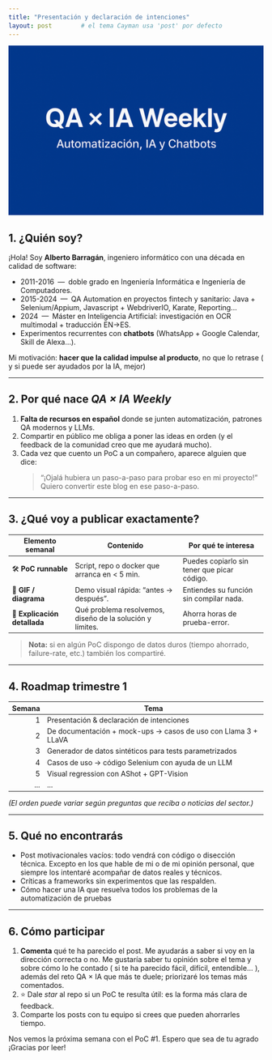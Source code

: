 ```yaml
---
title: "Presentación y declaración de intenciones"
layout: post        # el tema Cayman usa 'post' por defecto
---
```


![Banner](../assets/images/banner-qa-ia-weekly.png)
## 1. ¿Quién soy?

¡Hola! Soy **Alberto Barragán**, ingeniero informático con una década en calidad de software:

* 2011-2016 — doble grado en Ingeniería Informática e Ingeniería de Computadores.  
* 2015-2024 — QA Automation en proyectos fintech y sanitario: Java + Selenium/Appium, Javascript + WebdriverIO, Karate, Reporting...
* 2024 — Máster en Inteligencia Artificial: investigación en OCR multimodal + traducción EN→ES.  
* Experimentos recurrentes con **chatbots** (WhatsApp + Google Calendar, Skill de Alexa...).

Mi motivación: **hacer que la calidad impulse al producto**, no que lo retrase ( y si puede ser ayudados por la IA, mejor)

---

## 2. Por qué nace *QA × IA Weekly*

1. **Falta de recursos en español** donde se junten automatización, patrones QA modernos y LLMs.  
2. Compartir en público me obliga a poner las ideas en orden (y el feedback de la comunidad creo que me ayudará mucho).  
3. Cada vez que cuento un PoC a un compañero, aparece alguien que dice:  
   > “¡Ojalá hubiera un paso-a-paso para probar eso en mi proyecto!”  
   Quiero convertir este blog en ese paso-a-paso.

---

## 3. ¿Qué voy a publicar exactamente?

| Elemento semanal | Contenido | Por qué te interesa |
|------------------|-----------|---------------------|
| 🛠 **PoC runnable** | Script, repo o docker que arranca en < 5 min. | Puedes copiarlo sin tener que picar código. |
| 👀 **GIF / diagrama** | Demo visual rápida: “antes → después”. | Entiendes su función sin compilar nada. |
| 📖 **Explicación detallada** | Qué problema resolvemos, diseño de la solución y límites. | Ahorra horas de prueba-error. |


> **Nota:** si en algún PoC dispongo de datos duros (tiempo ahorrado, failure-rate, etc.) también los compartiré.

---

## 4. Roadmap trimestre 1

| Semana | Tema |
|-------:|------|
| 1 | Presentación & declaración de intenciones |
| 2 | De documentación + mock-ups → casos de uso con Llama 3 + LLaVA |
| 3 | Generador de datos sintéticos para tests parametrizados |
| 4 | Casos de uso → código Selenium con ayuda de un LLM |
| 5 | Visual regression con AShot + GPT-Vision |
| ... | ... |

*(El orden puede variar según preguntas que reciba o noticias del sector.)*

---

## 5. Qué **no** encontrarás

* Post motivacionales vacíos: todo vendrá con código o disección técnica. Excepto en los que hable de mi o de mi opinión personal, que siempre los intentaré acompañar de datos reales y técnicos. 
* Críticas a frameworks sin experimentos que las respalden.
* Cómo hacer una IA que resuelva todos los problemas de la automatización de pruebas

---

## 6. Cómo participar

1. **Comenta** qué te ha parecido el post. Me ayudarás a saber si voy en la dirección correcta o no. Me gustaría saber tu opinión sobre el tema y sobre cómo lo he contado ( si te ha parecido fácil, difícil, entendible... ), además del reto QA × IA que más te duele; priorizaré los temas más comentados.  
2. ⭐️ Dale *star* al repo si un PoC te resulta útil: es la forma más clara de feedback.  
3. Comparte los posts con tu equipo si crees que pueden ahorrarles tiempo.

Nos vemos la próxima semana con el PoC #1. Espero que sea de tu agrado ¡Gracias por leer!


